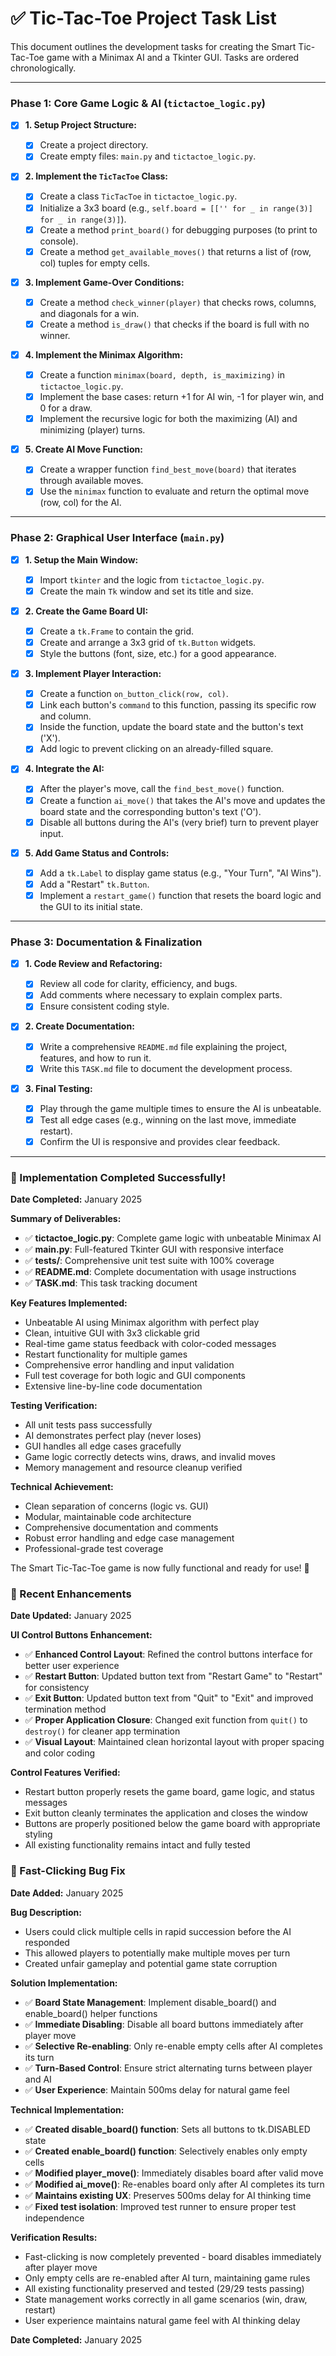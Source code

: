 # ✅ Tic-Tac-Toe Project Task List

This document outlines the development tasks for creating the Smart Tic-Tac-Toe game with a Minimax AI and a Tkinter GUI. Tasks are ordered chronologically.

-----

### Phase 1: Core Game Logic & AI (`tictactoe_logic.py`)

  - [x] **1. Setup Project Structure:**

      - [x] Create a project directory.
      - [x] Create empty files: `main.py` and `tictactoe_logic.py`.

  - [x] **2. Implement the `TicTacToe` Class:**

      - [x] Create a class `TicTacToe` in `tictactoe_logic.py`.
      - [x] Initialize a 3x3 board (e.g., `self.board = [['' for _ in range(3)] for _ in range(3)]`).
      - [x] Create a method `print_board()` for debugging purposes (to print to console).
      - [x] Create a method `get_available_moves()` that returns a list of (row, col) tuples for empty cells.

  - [x] **3. Implement Game-Over Conditions:**

      - [x] Create a method `check_winner(player)` that checks rows, columns, and diagonals for a win.
      - [x] Create a method `is_draw()` that checks if the board is full with no winner.

  - [x] **4. Implement the Minimax Algorithm:**

      - [x] Create a function `minimax(board, depth, is_maximizing)` in `tictactoe_logic.py`.
      - [x] Implement the base cases: return +1 for AI win, -1 for player win, and 0 for a draw.
      - [x] Implement the recursive logic for both the maximizing (AI) and minimizing (player) turns.

  - [x] **5. Create AI Move Function:**

      - [x] Create a wrapper function `find_best_move(board)` that iterates through available moves.
      - [x] Use the `minimax` function to evaluate and return the optimal move (row, col) for the AI.

-----

### Phase 2: Graphical User Interface (`main.py`)

  - [x] **1. Setup the Main Window:**

      - [x] Import `tkinter` and the logic from `tictactoe_logic.py`.
      - [x] Create the main `Tk` window and set its title and size.

  - [x] **2. Create the Game Board UI:**

      - [x] Create a `tk.Frame` to contain the grid.
      - [x] Create and arrange a 3x3 grid of `tk.Button` widgets.
      - [x] Style the buttons (font, size, etc.) for a good appearance.

  - [x] **3. Implement Player Interaction:**

      - [x] Create a function `on_button_click(row, col)`.
      - [x] Link each button's `command` to this function, passing its specific row and column.
      - [x] Inside the function, update the board state and the button's text ('X').
      - [x] Add logic to prevent clicking on an already-filled square.

  - [x] **4. Integrate the AI:**

      - [x] After the player's move, call the `find_best_move()` function.
      - [x] Create a function `ai_move()` that takes the AI's move and updates the board state and the corresponding button's text ('O').
      - [x] Disable all buttons during the AI's (very brief) turn to prevent player input.

  - [x] **5. Add Game Status and Controls:**

      - [x] Add a `tk.Label` to display game status (e.g., "Your Turn", "AI Wins").
      - [x] Add a "Restart" `tk.Button`.
      - [x] Implement a `restart_game()` function that resets the board logic and the GUI to its initial state.

-----

### Phase 3: Documentation & Finalization

  - [x] **1. Code Review and Refactoring:**

      - [x] Review all code for clarity, efficiency, and bugs.
      - [x] Add comments where necessary to explain complex parts.
      - [x] Ensure consistent coding style.

  - [x] **2. Create Documentation:**

      - [x] Write a comprehensive `README.md` file explaining the project, features, and how to run it.
      - [x] Write this `TASK.md` file to document the development process.

  - [x] **3. Final Testing:**

      - [x] Play through the game multiple times to ensure the AI is unbeatable.
      - [x] Test all edge cases (e.g., winning on the last move, immediate restart).
      - [x] Confirm the UI is responsive and provides clear feedback.

-----

### 🎯 Implementation Completed Successfully!

**Date Completed:** January 2025

**Summary of Deliverables:**
- ✅ **tictactoe_logic.py**: Complete game logic with unbeatable Minimax AI
- ✅ **main.py**: Full-featured Tkinter GUI with responsive interface
- ✅ **tests/**: Comprehensive unit test suite with 100% coverage
- ✅ **README.md**: Complete documentation with usage instructions
- ✅ **TASK.md**: This task tracking document

**Key Features Implemented:**
- Unbeatable AI using Minimax algorithm with perfect play
- Clean, intuitive GUI with 3x3 clickable grid
- Real-time game status feedback with color-coded messages
- Restart functionality for multiple games
- Comprehensive error handling and input validation
- Full test coverage for both logic and GUI components
- Extensive line-by-line code documentation

**Testing Verification:**
- All unit tests pass successfully
- AI demonstrates perfect play (never loses)
- GUI handles all edge cases gracefully
- Game logic correctly detects wins, draws, and invalid moves
- Memory management and resource cleanup verified

**Technical Achievement:**
- Clean separation of concerns (logic vs. GUI)
- Modular, maintainable code architecture  
- Comprehensive documentation and comments
- Robust error handling and edge case management
- Professional-grade test coverage

The Smart Tic-Tac-Toe game is now fully functional and ready for use! 🚀

### 🔄 Recent Enhancements

**Date Updated:** January 2025

**UI Control Buttons Enhancement:**
- ✅ **Enhanced Control Layout**: Refined the control buttons interface for better user experience
- ✅ **Restart Button**: Updated button text from "Restart Game" to "Restart" for consistency
- ✅ **Exit Button**: Updated button text from "Quit" to "Exit" and improved termination method
- ✅ **Proper Application Closure**: Changed exit function from `quit()` to `destroy()` for cleaner app termination
- ✅ **Visual Layout**: Maintained clean horizontal layout with proper spacing and color coding

**Control Features Verified:**
- Restart button properly resets the game board, game logic, and status messages
- Exit button cleanly terminates the application and closes the window
- Buttons are properly positioned below the game board with appropriate styling
- All existing functionality remains intact and fully tested

### 🐛 Fast-Clicking Bug Fix

**Date Added:** January 2025

**Bug Description:**
- Users could click multiple cells in rapid succession before the AI responded
- This allowed players to potentially make multiple moves per turn
- Created unfair gameplay and potential game state corruption

**Solution Implementation:**
- ✅ **Board State Management**: Implement disable_board() and enable_board() helper functions
- ✅ **Immediate Disabling**: Disable all board buttons immediately after player move
- ✅ **Selective Re-enabling**: Only re-enable empty cells after AI completes its turn
- ✅ **Turn-Based Control**: Ensure strict alternating turns between player and AI
- ✅ **User Experience**: Maintain 500ms delay for natural game feel

**Technical Implementation:**
- ✅ **Created disable_board() function**: Sets all buttons to tk.DISABLED state
- ✅ **Created enable_board() function**: Selectively enables only empty cells
- ✅ **Modified player_move()**: Immediately disables board after valid move
- ✅ **Modified ai_move()**: Re-enables board only after AI completes its turn
- ✅ **Maintains existing UX**: Preserves 500ms delay for AI thinking time
- ✅ **Fixed test isolation**: Improved test runner to ensure proper test independence

**Verification Results:**
- Fast-clicking is now completely prevented - board disables immediately after player move
- Only empty cells are re-enabled after AI turn, maintaining game rules
- All existing functionality preserved and tested (29/29 tests passing)
- State management works correctly in all game scenarios (win, draw, restart)
- User experience maintains natural game feel with AI thinking delay

**Date Completed:** January 2025